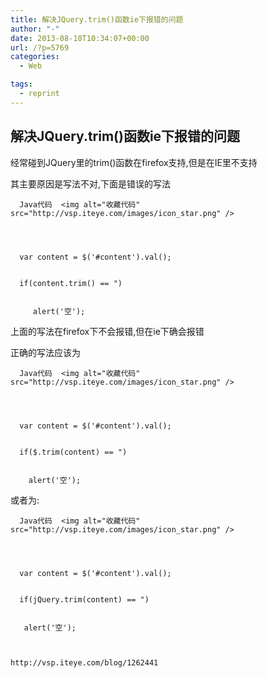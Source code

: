 ```yaml
---
title: 解决JQuery.trim()函数ie下报错的问题
author: "-"
date: 2013-08-10T10:34:07+00:00
url: /?p=5769
categories:
  - Web

tags:
  - reprint
---
```

## 解决JQuery.trim()函数ie下报错的问题
经常碰到JQuery里的trim()函数在firefox支持,但是在IE里不支持
  
其主要原因是写法不对,下面是错误的写法


  
    
      Java代码  <img alt="收藏代码" src="http://vsp.iteye.com/images/icon_star.png" />
  
  
  
    
      var content = $('#content').val();
    
    
      if(content.trim() == ")
    
    
         alert('空');
    
  

上面的写法在firefox下不会报错,但在ie下确会报错
  
正确的写法应该为


  
    
      Java代码  <img alt="收藏代码" src="http://vsp.iteye.com/images/icon_star.png" />
  
  
  
    
      var content = $('#content').val();
    
    
      if($.trim(content) == ")
    
    
        alert('空');
    
  

或者为:


  
    
      Java代码  <img alt="收藏代码" src="http://vsp.iteye.com/images/icon_star.png" />
  
  
  
    
      var content = $('#content').val();
    
    
      if(jQuery.trim(content) == ")
    
    
       alert('空');
    
  
  
    http://vsp.iteye.com/blog/1262441
  
